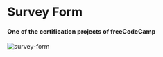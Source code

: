 # Survey Form
#### One of the certification projects of freeCodeCamp
![survey-form](https://user-images.githubusercontent.com/57134415/185253173-0f6d246a-5933-45a2-a44e-f0c80c22295e.png)
